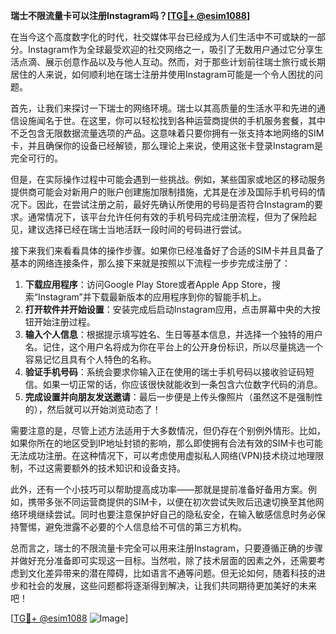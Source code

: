 **瑞士不限流量卡可以注册Instagram吗？[[TG💪+ @esim1088](https://t.me/s/esim1088)]**

在当今这个高度数字化的时代，社交媒体平台已经成为人们生活中不可或缺的一部分。Instagram作为全球最受欢迎的社交网络之一，吸引了无数用户通过它分享生活点滴、展示创意作品以及与他人互动。然而，对于那些计划前往瑞士旅行或长期居住的人来说，如何顺利地在瑞士注册并使用Instagram可能是一个令人困扰的问题。

首先，让我们来探讨一下瑞士的网络环境。瑞士以其高质量的生活水平和先进的通信设施闻名于世。在这里，你可以轻松找到各种运营商提供的手机服务套餐，其中不乏包含无限数据流量选项的产品。这意味着只要你拥有一张支持本地网络的SIM卡，并且确保你的设备已经解锁，那么理论上来说，使用这张卡登录Instagram是完全可行的。

但是，在实际操作过程中可能会遇到一些挑战。例如，某些国家或地区的移动服务提供商可能会对新用户的账户创建施加限制措施，尤其是在涉及国际手机号码的情况下。因此，在尝试注册之前，最好先确认所使用的号码是否符合Instagram的要求。通常情况下，该平台允许任何有效的手机号码完成注册流程，但为了保险起见，建议选择已经在瑞士当地活跃一段时间的号码进行尝试。

接下来我们来看看具体的操作步骤。如果你已经准备好了合适的SIM卡并且具备了基本的网络连接条件，那么接下来就是按照以下流程一步步完成注册了：

1. **下载应用程序**：访问Google Play Store或者Apple App Store，搜索“Instagram”并下载最新版本的应用程序到你的智能手机上。
2. **打开软件并开始设置**：安装完成后启动Instagram应用，点击屏幕中央的大按钮开始注册过程。
3. **输入个人信息**：根据提示填写姓名、生日等基本信息，并选择一个独特的用户名。记住，这个用户名将成为你在平台上的公开身份标识，所以尽量挑选一个容易记忆且具有个人特色的名称。
4. **验证手机号码**：系统会要求你输入正在使用的瑞士手机号码以接收验证码短信。如果一切正常的话，你应该很快就能收到一条包含六位数字代码的消息。
5. **完成设置并向朋友发送邀请**：最后一步便是上传头像照片（虽然这不是强制性的），然后就可以开始浏览动态了！

需要注意的是，尽管上述方法适用于大多数情况，但仍存在个别例外情形。比如，如果你所在的地区受到IP地址封锁的影响，那么即使拥有合法有效的SIM卡也可能无法成功注册。在这种情况下，可以考虑使用虚拟私人网络(VPN)技术绕过地理限制，不过这需要额外的技术知识和设备支持。

此外，还有一个小技巧可以帮助提高成功率——那就是提前准备好备用方案。例如，携带多张不同运营商提供的SIM卡，以便在初次尝试失败后迅速切换至其他网络环境继续尝试。同时也要注意保护好自己的隐私安全，在输入敏感信息时务必保持警惕，避免泄露不必要的个人信息给不可信的第三方机构。

总而言之，瑞士的不限流量卡完全可以用来注册Instagram，只要遵循正确的步骤并做好充分准备即可实现这一目标。当然啦，除了技术层面的因素之外，还需要考虑到文化差异带来的潜在障碍，比如语言不通等问题。但无论如何，随着科技的进步和社会的发展，这些问题都将逐渐得到解决，让我们共同期待更加美好的未来吧！

[[TG💪+ @esim1088](https://t.me/s/esim1088) ![Image](https://i.postimg.cc/4NQfJmqS/Snipaste-2025-05-13-00-14-12.png)]